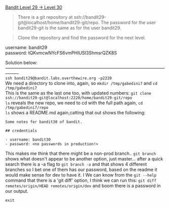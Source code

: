 [Bandit Level 29 → Level 30](https://overthewire.org/wargames/bandit/bandit30.html)

>There is a git repository at ssh://bandit29-git@localhost/home/bandit29-git/repo. The password for the user bandit29-git is the same as for the user bandit29.  

>Clone the repository and find the password for the next level.  

username: bandit29  
password: tQKvmcwNYcFS6vmPHIUSI3ShmsrQZK8S  

Solution below:  
———————————————————————————————————————  
`ssh bandit29@bandit.labs.overthewire.org -p2220`  
We need a directory to clone into, again, so `mkdir /tmp/gabedini7` and `cd /tmp/gabedini7`  
This is the same as the last one too, with updated numbers: `git clone ssh://bandit29-git@localhost:2220/home/bandit29-git/repo`  
`ls` reveals the new repo, we need to cd with the full path again, `cd /tmp/gabedini7/repo`  
`ls` shows a README.md again,catting that out shows the following:
```# Bandit Notes
Some notes for bandit30 of bandit.

## credentials

- username: bandit30
- password: <no passwords in production!>
```  
This makes me think that there might be a non-prod branch.. `git branch` shows what doesn't appear to be another option, just master... after a quick search there is a -a flag to `git branch -a` and that shows 4 different branches so I bet one of them has our password, based on the readme it would make sense for dev to have it. I We can know from the `git --help` command that there is a 'git diff' option, I think we can run this: `git diff  remotes/origin/HEAD remotes/origin/dev` and boom there is a password in our output.

`exit`  